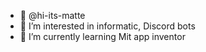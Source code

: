 - 👋  @hi-its-matte
- 👀 I’m interested in informatic, Discord bots
- 🌱 I’m currently learning Mit app inventor


<!---
hi-its-matte/hi-its-matte is a ✨ special ✨ repository because its `README.md` (this file) appears on your GitHub profile.
You can click the Preview link to take a look at your changes.
--->
